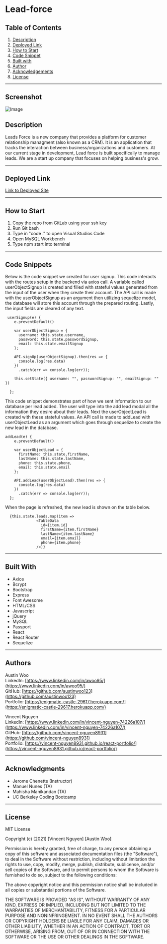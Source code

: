 # Lead-force


## Table of Contents
1. [Description](#description)
2. [Deployed Link](#deployed-link)
3. [How to Start](#how-to-start)
4. [Code Snippet](#code-snippet)
5. [Built with](#built-with)
6. [Author](#author)
7. [Acknowledgements](#acknowledgements)
8. [License](#license)

-----------------------
## Screenshot
![Image](https://lh5.googleusercontent.com/2iHUYhY7g0VJ67SdpEUg2LD8gTth0Zzhhgsv9PPWPSluYSF0yiDA0eIOG5AaM-RJ8_sa0VxJHEkkpIscb4ALOI95ICJXGxI_hrjw5aIk)


## Description
Leads Force is a new company that provides a platform for customer relationship managment (also known as a CRM). It is an application that tracks the interaction between business/organizations and customers. At our current stage in development, Lead force is built specifically to manage leads. We are a start up company that focuses on helping business's grow.

-----------------------
## Deployed Link
[Link to Deployed Site](https://leads-force.herokuapp.com/)

-----------------------
## How to Start
1. Copy the repo from GitLab using your ssh key
2. Run Git bash
3. Type in "code ." to open Visual Studios Code
4. Open MySQL Workbench
5. Type npm start into terminal
-----------------------
## Code Snippets
Below is the code snippet we created for user signup. This code interacts with the routes setup in the backend via axios call. A variable called userObjectSignup is created and filled with stateful values generated from the input of the user when they create their account. The API call is made with the userObjectSignup as an argument then utilizing sequelize model, the database will store this account through the prepared routing. Lastly, the input fields are cleared of any text.
```
 userSignup(e) {
    e.preventDefault()

    var userObjectSignup = {
      username: this.state.username,
      password: this.state.passwordSignup,
      email: this.state.emailSignup
    };

    API.signUp(userObjectSignup).then(res => {
      console.log(res.data)
    })
      .catch(err => console.log(err));

    this.setState({ username: "", passwordSignup: "", emailSignup: "" })

  };
```
This code snippet demonstrates part of how we sent information to our database per lead added. The user will type into the add lead modal all the information they desire about their leads. Next the userObjectLead is created with these stateful values. An API call is made to addLead with userObjectLead as an argument which goes through sequelize to create the new lead in the database. 
```
addLead(e) {
    e.preventDefault()

    var userObjectLead = {
      firstName: this.state.firstName,
      lastName: this.state.lastName,
      phone: this.state.phone,
      email: this.state.email
    };

    API.addLead(userObjectLead).then(res => {
      console.log(res.data)
    })
      .catch(err => console.log(err));
  };

```
When the page is refreshed, the new lead is shown on the table below. 
```
  {this.state.leads.map(item =>
              <TableData
                id={item.id}
                firstName={item.firstName}
                lastName={item.lastName}
                email={item.email}
                phone={item.phone}
              />)}
```
 
-----------------------
## Built With
- Axios
- Bcrypt
- Bootstrap
- Express
- Font Awesome
- HTML/CSS
- Javascript
- jQuery
- MySQL
- Passport
- React
- React Router
- Sequelize

-----------------------
## Authors
Austin Woo <br />
LinkedIn: [https://www.linkedin.com/in/awoo95/](https://www.linkedin.com/in/awoo95/) <br />
GitHub: [https://github.com/austinwoo123](https://github.com/austinwoo123) <br />
Portfolio: [https://enigmatic-castle-29617.herokuapp.com/](https://enigmatic-castle-29617.herokuapp.com/) <br />

Vincent Nguyen <br />
LinkedIn: [https://www.linkedin.com/in/vincent-nguyen-74226a107/](https://www.linkedin.com/in/vincent-nguyen-74226a107/) <br />
GitHub: [https://github.com/vincent-nguyen8931](https://github.com/vincent-nguyen8931) <br />
Portfolio: [https://vincent-nguyen8931.github.io/react-portfolio/](https://vincent-nguyen8931.github.io/react-portfolio/)


------------------------
## Acknowledgments
- Jerome Chenette (Instructor)
- Manuel Nunes (TA)
- Mahisha Manikandan (TA)
- UC Berkeley Coding Bootcamp

------------------------
## License
MIT License

Copyright (c) [2021] [Vincent Nguyen] [Austin Woo]

Permission is hereby granted, free of charge, to any person obtaining a copy
of this software and associated documentation files (the "Software"), to deal
in the Software without restriction, including without limitation the rights
to use, copy, modify, merge, publish, distribute, sublicense, and/or sell
copies of the Software, and to permit persons to whom the Software is
furnished to do so, subject to the following conditions:

The above copyright notice and this permission notice shall be included in all
copies or substantial portions of the Software.

THE SOFTWARE IS PROVIDED "AS IS", WITHOUT WARRANTY OF ANY KIND, EXPRESS OR
IMPLIED, INCLUDING BUT NOT LIMITED TO THE WARRANTIES OF MERCHANTABILITY,
FITNESS FOR A PARTICULAR PURPOSE AND NONINFRINGEMENT. IN NO EVENT SHALL THE
AUTHORS OR COPYRIGHT HOLDERS BE LIABLE FOR ANY CLAIM, DAMAGES OR OTHER
LIABILITY, WHETHER IN AN ACTION OF CONTRACT, TORT OR OTHERWISE, ARISING FROM,
OUT OF OR IN CONNECTION WITH THE SOFTWARE OR THE USE OR OTHER DEALINGS IN THE
SOFTWARE.